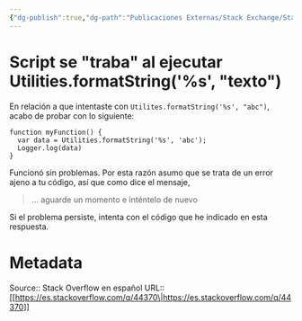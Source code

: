 ```yaml
---
{"dg-publish":true,"dg-path":"Publicaciones Externas/Stack Exchange/Stack Overflow en español/es.stackoverflow.com-44370.md","permalink":"/publicaciones-externas/stack-exchange/stack-overflow-en-espanol/es-stackoverflow-com-44370/","title":"Script se \"traba\" al ejecutar Utilities.formatString('%s', \"texto\")","hide":true,"noteIcon":"\"0\"","created":"2024-04-03T12:49:10.626-06:00","updated":"2024-04-05T16:43:48.823-06:00"}
---
```


# Script se "traba" al ejecutar Utilities.formatString('%s', "texto")

En relación a que intentaste con `Utilites.formatString('%s', "abc")`, acabo de probar con lo siguiente:

    function myFunction() {
      var data = Utilities.formatString('%s', 'abc');
      Logger.log(data)
    }

Funcionó sin problemas. Por esta razón asumo que se trata de un error ajeno a tu código, así que como dice el mensaje, 

> ... aguarde un momento e inténtelo de nuevo

Si el problema persiste, intenta con el código que he indicado en esta respuesta.

# Metadata
Source:: Stack Overflow en español
URL:: [[https://es.stackoverflow.com/q/44370\|https://es.stackoverflow.com/q/44370]]

